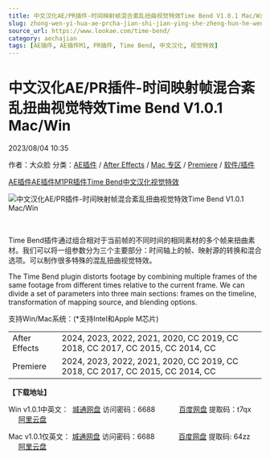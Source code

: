```yaml
---
title: 中文汉化AE/PR插件-时间映射帧混合紊乱扭曲视觉特效Time Bend V1.0.1 Mac/Win
slug: zhong-wen-yi-hua-ae-prcha-jian-shi-jian-ying-she-zheng-hun-he-wen-luan-niu-qu-shi-jue-te-xiao-time-bend-v1-0-1-mac-win
source_url: https://www.lookae.com/time-bend/
category: aechajian
tags: [AE插件, AE插件M1, PR插件, Time Bend, 中文汉化, 视觉特效]
---
```

# 中文汉化AE/PR插件-时间映射帧混合紊乱扭曲视觉特效Time Bend V1.0.1 Mac/Win

2023/08/04 10:35

作者：大众脸
分类：[AE插件](https://www.lookae.com/after-effects/aechajian/) / [After Effects](https://www.lookae.com/after-effects/) / [Mac 专区](https://www.lookae.com/mac-osx/) / [Premiere](https://www.lookae.com/qitarjcj/premierezy/) / [软件/插件](https://www.lookae.com/qitarjcj/)

[AE插件](https://www.lookae.com/tag/ae%e6%8f%92%e4%bb%b6/)[AE插件M1](https://www.lookae.com/tag/aem1/)[PR插件](https://www.lookae.com/tag/pr%e6%8f%92%e4%bb%b6/)[Time Bend](https://www.lookae.com/tag/time-bend/)[中文汉化](https://www.lookae.com/tag/%e4%b8%ad%e6%96%87%e6%b1%89%e5%8c%96/)[视觉特效](https://www.lookae.com/tag/%e8%a7%86%e8%a7%89%e7%89%b9%e6%95%88/)

![中文汉化AE/PR插件-时间映射帧混合紊乱扭曲视觉特效Time Bend V1.0.1 Mac/Win](https://www.lookae.com/wp-content/uploads/2022/10/Time-Bend.jpg "中文汉化AE/PR插件-时间映射帧混合紊乱扭曲视觉特效Time Bend V1.0.1 Mac/Win-LookAE.com")

[﻿﻿﻿](https://cloud.video.taobao.com//play/u/705956171/p/1/e/6/t/1/381192559810.mp4)

Time Bend插件通过组合相对于当前帧的不同时间的相同素材的多个帧来扭曲素材。我们可以将一组参数分为三个主要部分：时间轴上的帧、映射源的转换和混合选项。可以制作很多特殊的混乱扭曲视觉特效。

The Time Bend plugin distorts footage by combining multiple frames of the same footage from different times relative to the current frame. We can divide a set of parameters into three main sections: frames on the timeline, transformation of mapping source, and blending options.

支持Win/Mac系统：(\*支持Intel和Apple M芯片)

|  |  |
| --- | --- |
| After Effects | 2024, 2023, 2022, 2021, 2020, CC 2019, CC 2018, CC 2017, CC 2015, CC 2014, CC |
| Premiere | 2024, 2023, 2022, 2021, 2020, CC 2019, CC 2018, CC 2017, CC 2015, CC 2014, CC |

**【下载地址】**

Win v1.0.1中英文：  [城通网盘](https://url70.ctfile.com/f/2827370-905857128-2acad2?p=4431) 访问密码：6688            [百度网盘](https://pan.baidu.com/s/1FPIP1w5DmVH9ZjS6T7LWGg?pwd=t7qx) 提取码：t7qx          [阿里云盘](https://www.aliyundrive.com/s/sDTqJCTs8MD)

Mac v1.0.1仅英文： [城通网盘](https://url70.ctfile.com/f/2827370-1352523335-635d32?p=4431) 访问密码：6688            [百度网盘](https://pan.baidu.com/s/106CEWEMsY87dRl7ugf86pw?pwd=64zz) 提取码: 64zz          [阿里云盘](https://www.alipan.com/s/T4RCiW2RQ4A)
